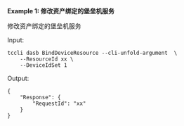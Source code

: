 **Example 1: 修改资产绑定的堡垒机服务**

修改资产绑定的堡垒机服务

Input: 

```
tccli dasb BindDeviceResource --cli-unfold-argument  \
    --ResourceId xx \
    --DeviceIdSet 1
```

Output: 
```
{
    "Response": {
        "RequestId": "xx"
    }
}
```

